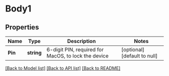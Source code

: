 # Body1

## Properties
Name | Type | Description | Notes
------------ | ------------- | ------------- | -------------
**Pin** | **string** | 6-digit PIN, required for MacOS, to lock the device | [optional] [default to null]

[[Back to Model list]](../README.md#documentation-for-models) [[Back to API list]](../README.md#documentation-for-api-endpoints) [[Back to README]](../README.md)


